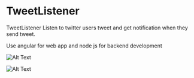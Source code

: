 # TweetListener
TweetListener
Listen to twitter users tweet and get notification when they send tweet.


Use angular for web app and node js for backend development

![Alt Text](https://i.hizliresim.com/66s59el.png)

![Alt Text](https://i.hizliresim.com/ex5ulz4.png)
